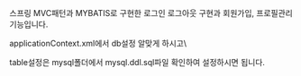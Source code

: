 스프링 MVC패턴과 MYBATIS로 구현한
로그인 로그아웃 구현과 회원가입, 프로필관리 기능입니다.

applicationContext.xml에서 db설정 알맞게 하시고\


table설정은 mysql폴더에서 mysql.ddl.sql파일 확인하여 설정하시면 됩니다. 


